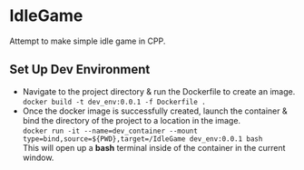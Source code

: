 # **IdleGame**
Attempt to make simple idle game in CPP.


## **Set Up Dev Environment**
- Navigate to the project directory & run the Dockerfile to create an image.<br>
`docker build -t dev_env:0.0.1 -f Dockerfile .` <br>
- Once the docker image is successfully created, launch the container & bind the directory of the project to a location in the image.<br>
`docker run -it --name=dev_container --mount type=bind,source=${PWD},target=/IdleGame dev_env:0.0.1 bash`<br>
This will open up a **bash** terminal inside of the container in the current window.
